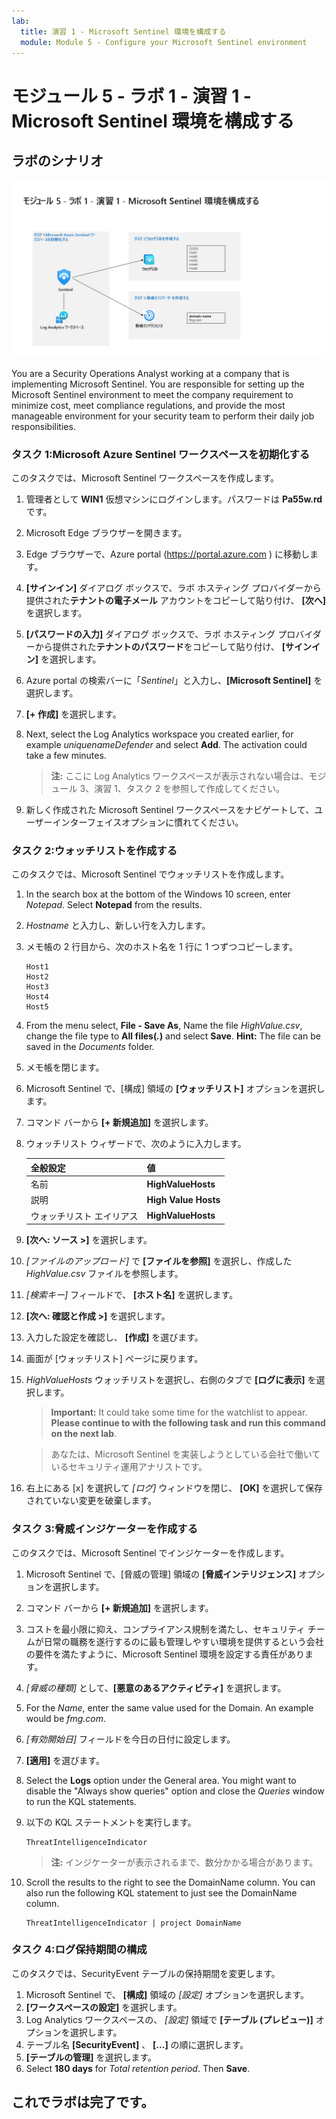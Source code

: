 ```yaml
---
lab:
  title: 演習 1 - Microsoft Sentinel 環境を構成する
  module: Module 5 - Configure your Microsoft Sentinel environment
---
```


# <a name="module-5---lab-1---exercise-1---configure-your-microsoft-sentinel-environment"></a>モジュール 5 - ラボ 1 - 演習 1 - Microsoft Sentinel 環境を構成する

## <a name="lab-scenario"></a>ラボのシナリオ

![ラボの概要。](../Media/SC-200-Lab_Diagrams_Mod5_L1_Ex1.png)

You are a Security Operations Analyst working at a company that is implementing Microsoft Sentinel. You are responsible for setting up the Microsoft Sentinel environment to meet the company requirement to minimize cost, meet compliance regulations, and provide the most manageable environment for your security team to perform their daily job responsibilities.


### <a name="task-1-initialize-the-microsoft-sentinel-workspace"></a>タスク 1:Microsoft Azure Sentinel ワークスペースを初期化する

このタスクでは、Microsoft Sentinel ワークスペースを作成します。

1. 管理者として **WIN1** 仮想マシンにログインします。パスワードは **Pa55w.rd** です。  

1. Microsoft Edge ブラウザーを開きます。

1. Edge ブラウザーで、Azure portal (https://portal.azure.com ) に移動します。

1. **[サインイン]** ダイアログ ボックスで、ラボ ホスティング プロバイダーから提供された**テナントの電子メール** アカウントをコピーして貼り付け、 **[次へ]** を選択します。

1. **[パスワードの入力]** ダイアログ ボックスで、ラボ ホスティング プロバイダーから提供された**テナントのパスワード**をコピーして貼り付け、 **[サインイン]** を選択します。

1. Azure portal の検索バーに「*Sentinel*」と入力し、**[Microsoft Sentinel]** を選択します。

1. **[+ 作成]** を選択します。

1. Next, select the Log Analytics workspace you created earlier, for example <bpt id="p1">*</bpt>uniquenameDefender<ept id="p1">*</ept> and select <bpt id="p2">**</bpt>Add<ept id="p2">**</ept>. The activation could take a few minutes.

    >**注:**  ここに Log Analytics ワークスペースが表示されない場合は、モジュール 3、演習 1、タスク 2 を参照して作成してください。

1. 新しく作成された Microsoft Sentinel ワークスペースをナビゲートして、ユーザーインターフェイスオプションに慣れてください。


### <a name="task-2-create-a-watchlist"></a>タスク 2:ウォッチリストを作成する

このタスクでは、Microsoft Sentinel でウォッチリストを作成します。

1. In the search box at the bottom of the Windows 10 screen, enter <bpt id="p1">*</bpt>Notepad<ept id="p1">*</ept>. Select <bpt id="p1">**</bpt>Notepad<ept id="p1">**</ept> from the results.

1. *Hostname* と入力し、新しい行を入力します。

1. メモ帳の 2 行目から、次のホスト名を 1 行に 1 つずつコピーします。

    ```Notepad
    Host1
    Host2
    Host3
    Host4
    Host5
    ```

1. From the menu select, <bpt id="p1">**</bpt>File - Save As<ept id="p1">**</ept>, Name the file <bpt id="p2">*</bpt>HighValue.csv<ept id="p2">*</ept>, change the file type to <bpt id="p3">**</bpt>All files(<bpt id="p4">*</bpt>.<ept id="p4">*</ept>)<ept id="p3">**</ept> and select <bpt id="p5">**</bpt>Save<ept id="p5">**</ept>. <bpt id="p1">**</bpt>Hint:<ept id="p1">**</ept> The file can be saved in the <bpt id="p2">*</bpt>Documents<ept id="p2">*</ept> folder.

1. メモ帳を閉じます。

1. Microsoft Sentinel で、[構成] 領域の **[ウォッチリスト]** オプションを選択します。

1. コマンド バーから **[+ 新規追加]** を選択します。

1. ウォッチリスト ウィザードで、次のように入力します。

    |全般設定|値|
    |---|---|
    |名前|**HighValueHosts**|
    |説明|**High Value Hosts**|
    |ウォッチリスト エイリアス|**HighValueHosts**|

1. **[次へ: ソース >]** を選択します。

1. *[ファイルのアップロード]* で **[ファイルを参照]** を選択し、作成した *HighValue.csv* ファイルを参照します。

1. *[検索キー]* フィールドで、 **[ホスト名]** を選択します。

1. **[次へ: 確認と作成 >]** を選択します。

1. 入力した設定を確認し、 **[作成]** を選びます。

1. 画面が [ウォッチリスト] ページに戻ります。

1. *HighValueHosts* ウォッチリストを選択し、右側のタブで **[ログに表示]** を選択します。

    ><bpt id="p1">**</bpt>Important:<ept id="p1">**</ept> It could take some time for the watchlist to appear. <bpt id="p1">**</bpt>Please continue to with the following task and run this command on the next lab<ept id="p1">**</ept>.
    
    >あなたは、Microsoft Sentinel を実装しようとしている会社で働いているセキュリティ運用アナリストです。

1. 右上にある [x] を選択して *[ログ]* ウィンドウを閉じ、 **[OK]** を選択して保存されていない変更を破棄します。


### <a name="task-3-create-a-threat-indicator"></a>タスク 3:脅威インジケーターを作成する

このタスクでは、Microsoft Sentinel でインジケーターを作成します。

1. Microsoft Sentinel で、[脅威の管理] 領域の **[脅威インテリジェンス]** オプションを選択します。

1. コマンド バーから **[+ 新規追加]** を選択します。

1. コストを最小限に抑え、コンプライアンス規制を満たし、セキュリティ チームが日常の職務を遂行するのに最も管理しやすい環境を提供するという会社の要件を満たすように、Microsoft Sentinel 環境を設定する責任があります。

1. *[脅威の種類]* として、**[悪意のあるアクティビティ]** を選択します。

1. For the <bpt id="p1">*</bpt>Name<ept id="p1">*</ept>, enter the same value used for the Domain. An example would be <bpt id="p1">*</bpt>fmg.com<ept id="p1">*</ept>.

1. *[有効開始日]* フィールドを今日の日付に設定します。

1. **[適用]** を選びます。

1. Select the <bpt id="p1">**</bpt>Logs<ept id="p1">**</ept> option under the General area. You might want to disable the "Always show queries" option and close the <bpt id="p1">*</bpt>Queries<ept id="p1">*</ept> window to run the KQL statements.

1. 以下の KQL ステートメントを実行します。

    ```KQL
    ThreatIntelligenceIndicator
    ```

    >**注:**  インジケーターが表示されるまで、数分かかる場合があります。

1. Scroll the results to the right to see the DomainName column. You can also run the following KQL statement to just see the DomainName column. 

    ```KQL
    ThreatIntelligenceIndicator | project DomainName
    ```

### <a name="task-4-configure-log-retention"></a>タスク 4:ログ保持期間の構成

このタスクでは、SecurityEvent テーブルの保持期間を変更します。

1. Microsoft Sentinel で、 **[構成]** 領域の *[設定]* オプションを選択します。
1. **[ワークスペースの設定]** を選択します。
1. Log Analytics ワークスペースの、 *[設定]* 領域で **[テーブル (プレビュー)]** オプションを選択します。
1. テーブル名 **[SecurityEvent]** 、 **[...]** の順に選択します。
1. **[テーブルの管理]** を選択します。
1. Select <bpt id="p1">**</bpt>180 days<ept id="p1">**</ept> for <bpt id="p2">*</bpt>Total retention period<ept id="p2">*</ept>. Then <bpt id="p1">**</bpt>Save<ept id="p1">**</ept>.


## <a name="you-have-completed-the-lab"></a>これでラボは完了です。
